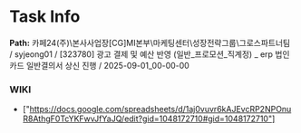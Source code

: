# Task Info

**Path:** 카페24(주)\본사사업장\[CG]MI본부\마케팅센터\성장전략그룹\그로스파트너팀 / syjeong01 / [323780] 광고 결제 및 예산 반영 (일반_프로모션_직계정) _ erp 법인카드 일반결의서 상신 진행 / 2025-09-01_00-00-00

### WIKI
- ["https://docs.google.com/spreadsheets/d/1aj0vuvr6kAJEvcRP2NPOnuR8AthgF0TcYKFwvJfYaJQ/edit?gid=1048172710#gid=1048172710"]

